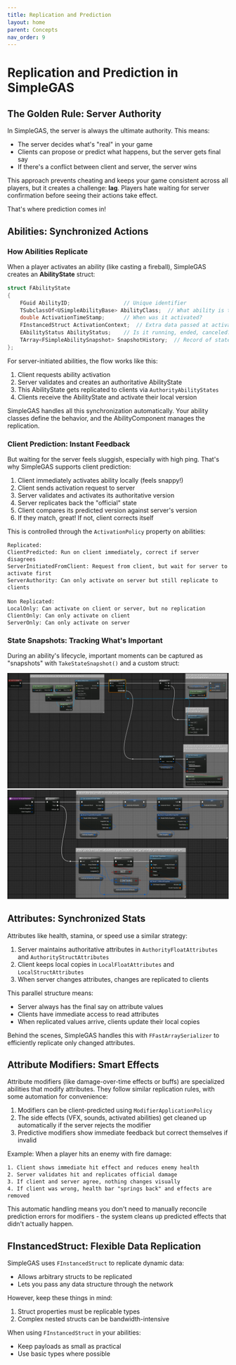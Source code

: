 ```yaml
---
title: Replication and Prediction
layout: home
parent: Concepts
nav_order: 9
---
```


# Replication and Prediction in SimpleGAS

## The Golden Rule: Server Authority

In SimpleGAS, the server is always the ultimate authority. This means:
- The server decides what's "real" in your game
- Clients can propose or predict what happens, but the server gets final say
- If there's a conflict between client and server, the server wins

This approach prevents cheating and keeps your game consistent across all players, but it creates a challenge: **lag**. Players hate waiting for server confirmation before seeing their actions take effect.

That's where prediction comes in!

## Abilities: Synchronized Actions

### How Abilities Replicate

When a player activates an ability (like casting a fireball), SimpleGAS creates an **AbilityState** struct:

```cpp
struct FAbilityState
{
    FGuid AbilityID;                 // Unique identifier
    TSubclassOf<USimpleAbilityBase> AbilityClass;  // What ability is this?
    double ActivationTimeStamp;      // When was it activated?
    FInstancedStruct ActivationContext;  // Extra data passed at activation
    EAbilityStatus AbilityStatus;    // Is it running, ended, canceled?
    TArray<FSimpleAbilitySnapshot> SnapshotHistory;  // Record of state changes
};
```

For server-initiated abilities, the flow works like this:
1. Client requests ability activation
2. Server validates and creates an authoritative AbilityState
3. This AbilityState gets replicated to clients via `AuthorityAbilityStates` 
4. Clients receive the AbilityState and activate their local version

SimpleGAS handles all this synchronization automatically. Your ability classes define the behavior, and the AbilityComponent manages the replication.

### Client Prediction: Instant Feedback

But waiting for the server feels sluggish, especially with high ping. That's why SimpleGAS supports client prediction:

1. Client immediately activates ability locally (feels snappy!)
2. Client sends activation request to server
3. Server validates and activates its authoritative version
4. Server replicates back the "official" state
5. Client compares its predicted version against server's version
6. If they match, great! If not, client corrects itself

This is controlled through the `ActivationPolicy` property on abilities:

```
Replicated:
ClientPredicted: Run on client immediately, correct if server disagrees
ServerInitiatedFromClient: Request from client, but wait for server to activate first  
ServerAuthority: Can only activate on server but still replicate to clients

Non Replicated:
LocalOnly: Can activate on client or server, but no replication
ClientOnly: Can only activate on client
ServerOnly: Can only activate on server
```

### State Snapshots: Tracking What's Important

During an ability's lifecycle, important moments can be captured as "snapshots" with `TakeStateSnapshot()` and a custom struct:  

![alt text](../../../images/index_4.png) 
![alt text](../../../images/index_5.png) 

## Attributes: Synchronized Stats

Attributes like health, stamina, or speed use a similar strategy:

1. Server maintains authoritative attributes in `AuthorityFloatAttributes` and `AuthorityStructAttributes`
2. Client keeps local copies in `LocalFloatAttributes` and `LocalStructAttributes`
3. When server changes attributes, changes are replicated to clients

This parallel structure means:
- Server always has the final say on attribute values
- Clients have immediate access to read attributes
- When replicated values arrive, clients update their local copies

Behind the scenes, SimpleGAS handles this with `FFastArraySerializer` to efficiently replicate only changed attributes.

## Attribute Modifiers: Smart Effects

Attribute modifiers (like damage-over-time effects or buffs) are specialized abilities that modify attributes. They follow similar replication rules, with some automation for convenience:

1. Modifiers can be client-predicted using `ModifierApplicationPolicy`
2. The side effects (VFX, sounds, activated abilities) get cleaned up automatically if the server rejects the modifier
3. Predictive modifiers show immediate feedback but correct themselves if invalid

Example: When a player hits an enemy with fire damage:

```
1. Client shows immediate hit effect and reduces enemy health
2. Server validates hit and replicates official damage
3. If client and server agree, nothing changes visually
4. If client was wrong, health bar "springs back" and effects are removed
```

This automatic handling means you don't need to manually reconcile prediction errors for modifiers - the system cleans up predicted effects that didn't actually happen.

## FInstancedStruct: Flexible Data Replication

SimpleGAS uses `FInstancedStruct` to replicate dynamic data:
- Allows arbitrary structs to be replicated
- Lets you pass any data structure through the network

However, keep these things in mind:
1. Struct properties must be replicable types
2. Complex nested structs can be bandwidth-intensive

When using `FInstancedStruct` in your abilities:
- Keep payloads as small as practical
- Use basic types where possible